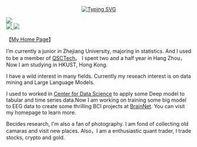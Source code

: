 
  
  <!-- dynamic typing effect 动态打字效果 -->
  <div align="center">
    <a href="https://blog.sunguoqi.com/">
      <img src="https://readme-typing-svg.demolab.com?font=Fira+Code&pause=1000&width=435&lines=println(%22Hello%2C%20World%22);Frankgu&center=true&size=27" alt="Typing SVG" />
    </a>
  </div>

  <!-- knock code pictures 敲代码的图片 -->
  <img src="https://cdn.jsdelivr.net/gh/sun0225SUN/sun0225SUN/assets/images/coding.gif" /><br>
<a href="https://github.com/FrankGu3528">
  <img src="https://img.shields.io/github/followers/FrankGu3528">
</a>
<a href="https://github.com/FrankGu3528">
   <img src="https://komarev.com/ghpvc/?username=FrankGu3528">
</a>

【[My Home Page](https://frankgu3528.github.io)】

I’m currently a junior in Zhejiang University, majoring in statistics. And I used to be a member of [QSCTech](https://github.com/QSCTech)。 
I spent two and a half year in Hang Zhou，Now I am studying in HKUST, Hong Kong. 

I have a wild interest in many fields. Currently my reseach interest is on data mining and Large Language Models.

I used to  worked in [Center for Data Science](http://cds.zju.edu.cn/) to apply some Deep model to tabular and time series data.Now I am working on training some big model to EEG data to create some thrilling BCI projects at [BrainNet](https://github.com/ZJU-BrainNet). You can visit my homepage to learn more.

Becides research, I'm also a fan of photography. I am fond of collecting old camaras and visit new places. Also，I am a enthusiastic quant trader, I trade stocks, crypto and gold.


